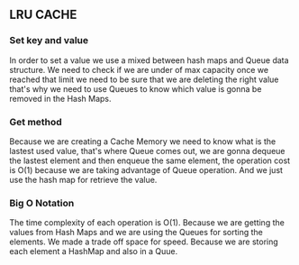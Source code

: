 ## LRU CACHE ##

### Set key and value ###
In order to set a value we use a mixed between hash maps and Queue data structure. We need to check if we are under of max capacity once we reached that limit we need to be sure that we are deleting the right value that's why we need to use Queues to know which value is gonna be removed in the Hash Maps.

### Get method ###
Because we are creating a Cache Memory we need to know what is the lastest used value, that's where Queue comes out, we are gonna dequeue the lastest element and then enqueue the same element, the operation cost is O(1) because we are taking advantage of Queue operation. And we just use the hash map for retrieve the value.

### Big O Notation ###
The time complexity of each operation is O(1). Because we are getting the values from Hash Maps and we are using the Queues for sorting the elements. We made a trade off space for speed. Because we are storing each element a HashMap and also in a Quue.